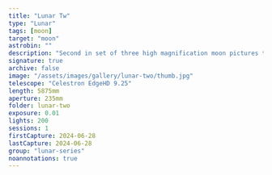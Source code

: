 ```yaml
---
title: "Lunar Tw"
type: "Lunar"
tags: [moon]
target: "moon"
astrobin: ""
description: "Second in set of three high magnification moon pictures to test how well I collimated my Celestron telescope."
signature: true
archive: false
image: "/assets/images/gallery/lunar-two/thumb.jpg"
telescope: "Celestron EdgeHD 9.25"
length: 5875mm
aperture: 235mm
folder: lunar-two
exposure: 0.01
lights: 200
sessions: 1
firstCapture: 2024-06-28
lastCapture: 2024-06-28
group: "lunar-series"
noannotations: true
---
```

